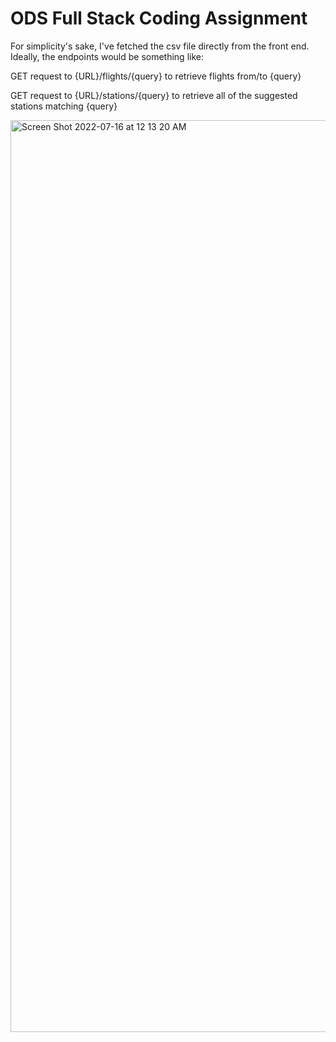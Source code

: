 # ODS Full Stack Coding Assignment

For simplicity's sake, I've fetched the csv file directly from the front end. Ideally, the endpoints would be something like:

GET request to {URL}/flights/{query} to retrieve flights from/to {query}

GET request to {URL}/stations/{query} to retrieve all of the suggested stations matching {query}

<img width="1459" alt="Screen Shot 2022-07-16 at 12 13 20 AM" src="https://user-images.githubusercontent.com/38521388/179338805-70d29421-ae4d-45d9-abcb-7f5d781ac190.png">
